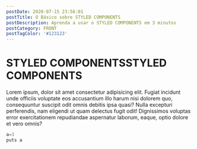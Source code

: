 ```yaml
---
postDate: 2020-07-15 23:56:01
postTitle: O Básico sobre STYLED COMPONENTS
postDescription: Aprenda a usar o STYLED COMPONENTS em 3 minutos
postCategory: FRONT
postTagColor: '#123123'
---
```


# STYLED COMPONENTSSTYLED COMPONENTS

Lorem ipsum, dolor sit amet consectetur adipisicing elit. Fugiat incidunt unde officiis voluptate eos accusantium illo harum nisi dolorem quo, consequuntur suscipit odit omnis debitis ipsa quasi? Nulla excepturi perferendis, nam eligendi ut quam delectus fugit odit! Dignissimos voluptas error exercitationem repudiandae aspernatur laborum, eaque, optio dolore et vero omnis?

```javascript
a=3
puts a
```
